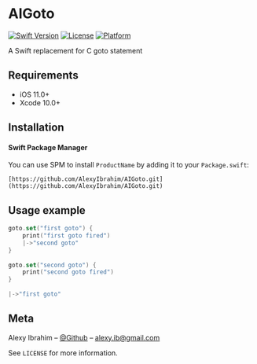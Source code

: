 # AIGoto
[![Swift Version][swift-image]][swift-url]
[![License][license-image]][license-url] 
[![Platform](https://img.shields.io/cocoapods/p/LFAlertController.svg?style=flat)](http://cocoapods.org/pods/LFAlertController)

A Swift replacement for C goto statement

## Requirements

- iOS 11.0+
- Xcode 10.0+

## Installation

#### Swift Package Manager
You can use SPM to install `ProductName` by adding it to your `Package.swift`:

```
[https://github.com/AlexyIbrahim/AIGoto.git](https://github.com/AlexyIbrahim/AIGoto.git)
```

## Usage example

```swift
goto.set("first goto") {
	print("first goto fired")
	|->"second goto"
}
        
goto.set("second goto") {
	print("second goto fired")
}
        
|->"first goto"
```

## Meta

Alexy Ibrahim – [@Github](https://github.com/alexyibrahim) – alexy.ib@gmail.com

See ``LICENSE`` for more information.

[swift-image]:https://img.shields.io/badge/swift-5.0-orange.svg
[swift-url]: https://swift.org/
[license-image]: https://img.shields.io/badge/License-MIT-blue.svg
[license-url]: LICENSE
# 

